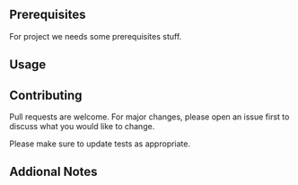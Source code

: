 ## Prerequisites

For project we needs some prerequisites stuff.

## Usage

## Contributing

Pull requests are welcome. For major changes, please open an issue first to discuss what you would like to change.

Please make sure to update tests as appropriate.

## Addional Notes